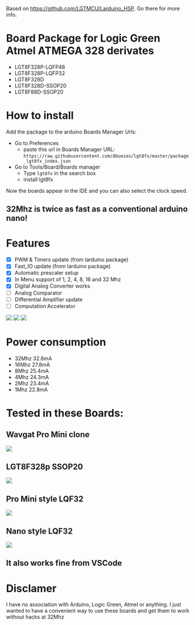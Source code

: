 Based on https://github.com/LGTMCU/Larduino_HSP. Go there for more info.

# Board Package for Logic Green Atmel ATMEGA 328 derivates

- LGT8F328P-LQFP48
- LGT8F328P-LQFP32
- LGT8F328D
- LGT8F328D-SSOP20
- LGT8F88D-SSOP20

# How to install

Add the package to the arduino Boards Manager Urls:

- Go to Preferences
  - paste this url in Boards Manager URL: `https://raw.githubusercontent.com/dbuezas/lgt8fx/master/package_lgt8fx_index.json`
- Go to Tools/Board/Boards manager
  - Type `lgt8fx` in the search box
  - install lgt8fx

Now the boards appear in the IDE and you can also select the clock speed.

## 32Mhz is twice as fast as a conventional arduino nano!

# Features

- [x] PWM & Timers update (from larduino package)
- [x] Fast_IO update (from larduino package)
- [x] Automatic prescaler setup
- [x] In Menu support of 1, 2, 4, 8, 16 and 32 Mhz
- [x] Digital Analog Converter works
- [ ] Analog Comparator
- [ ] Differential Amplifier update
- [ ] Computation Accelerator

![](./boards_manager.png)
![](./clock.png)
![](./variants.png)

# Power consumption

- 32Mhz 32.6mA
- 16Mhz 27.8mA
- 8Mhz 25.4mA
- 4Mhz 24.3mA
- 2Mhz 23.4mA
- 1Mhz 22.8mA

# Tested in these Boards:

## Wavgat Pro Mini clone

![](./wavgat_pro_mini.png)

## LGT8F328p SSOP20

![](./ssop20.png)

## Pro Mini style LQF32

![](./pro_mini_LQFP32.png)

## Nano style LQF32

![](./nano_LQFP32.png)

## It also works fine from VSCode

# Disclamer

I have no association with Arduino, Logic Green, Atmel or anything. I just wanted to have a convenient way to use these boards and get them to work without hacks at 32Mhz
